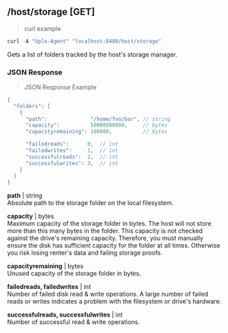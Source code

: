 
## /host/storage [GET]
> curl example

```go
curl -A "Uplo-Agent" "localhost:8480/host/storage"
```

Gets a list of folders tracked by the host's storage manager.

### JSON Response
> JSON Response Example

```go
{
  "folders": [
    {
      "path":              "/home/foo/bar", // string
      "capacity":          50000000000,     // bytes
      "capacityremaining": 100000,          // bytes

      "failedreads":      0,  // int
      "failedwrites":     1,  // int
      "successfulreads":  2,  // int
      "successfulwrites": 3,  // int
    }
  ]
}
```
**path** | string  
Absolute path to the storage folder on the local filesystem.

**capacity** | bytes  
Maximum capacity of the storage folder in bytes. The host will not store more
than this many bytes in the folder. This capacity is not checked against the
drive's remaining capacity. Therefore, you must manually ensure the disk has
sufficient capacity for the folder at all times. Otherwise you risk losing
renter's data and failing storage proofs.

**capacityremaining** | bytes  
Unused capacity of the storage folder in bytes.

**failedreads, failedwrites** | int  
Number of failed disk read & write operations. A large number of failed reads or
writes indicates a problem with the filesystem or drive's hardware.

**successfulreads, successfulwrites** | int  
Number of successful read & write operations.  